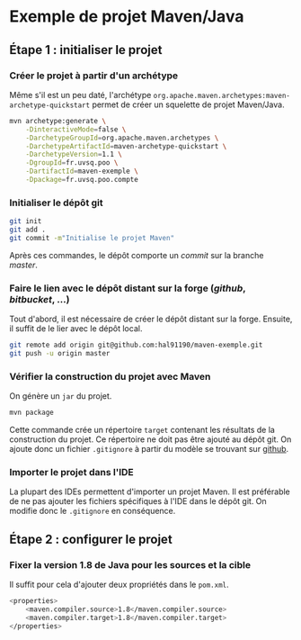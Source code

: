 # Exemple de projet Maven/Java

## Étape 1 : initialiser le projet
### Créer le projet à partir d'un archétype
Même s'il est un peu daté, l'archétype `org.apache.maven.archetypes:maven-archetype-quickstart` permet de créer un squelette de projet Maven/Java.

```bash
mvn archetype:generate \
    -DinteractiveMode=false \
    -DarchetypeGroupId=org.apache.maven.archetypes \
    -DarchetypeArtifactId=maven-archetype-quickstart \
    -DarchetypeVersion=1.1 \
    -DgroupId=fr.uvsq.poo \
    -DartifactId=maven-exemple \
    -Dpackage=fr.uvsq.poo.compte
```

### Initialiser le dépôt git
```bash
git init
git add .
git commit -m"Initialise le projet Maven"
```
Après ces commandes, le dépôt comporte un _commit_ sur la branche _master_.

### Faire le lien avec le dépôt distant sur la forge (_github_, _bitbucket_, ...)
Tout d'abord, il est nécessaire de créer le dépôt distant sur la forge.
Ensuite, il suffit de le lier avec le dépôt local.

```bash
git remote add origin git@github.com:hal91190/maven-exemple.git
git push -u origin master
```

### Vérifier la construction du projet avec Maven
On génère un `jar` du projet.

```bash
mvn package
```

Cette commande crée un répertoire `target` contenant les résultats de la construction du projet.
Ce répertoire ne doit pas être ajouté au dépôt git.
On ajoute donc un fichier `.gitignore` à partir du modèle se trouvant sur [github](https://raw.githubusercontent.com/github/gitignore/master/Maven.gitignore).

### Importer le projet dans l'IDE
La plupart des IDEs permettent d'importer un projet Maven.
Il est préférable de ne pas ajouter les fichiers spécifiques à l'IDE dans le dépôt git.
On modifie donc le `.gitignore` en conséquence.

## Étape 2 : configurer le projet
### Fixer la version 1.8 de Java pour les sources et la cible
Il suffit pour cela d'ajouter deux propriétés dans le `pom.xml`.

```bash
<properties>
    <maven.compiler.source>1.8</maven.compiler.source>
    <maven.compiler.target>1.8</maven.compiler.target>
</properties>
```
